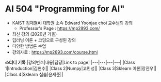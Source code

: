 # AI 504 "Programming for AI"
- KAIST 김재철AI 대학원 소속 Edward Yoonjae choi 교수님의 강의
    - Professor's Page : https://mp2893.com/
- 최신 강의 (2020년 가을)
- 딥러닝 이론 + 코딩으로 구성된 강의
- 다양한 방법론 수업
- 강의자료 : https://mp2893.com/course.html


**스터디 기록**
|강의번호|내용|담당|Link to page|
|---|---|---|---|
|Class 1|Introduction|김현수||
|Class 2|Numpy|고민성||
|Class 3|Sklearn 이론|장진우||
|Class 4|Sklearn 실습|윤세준||